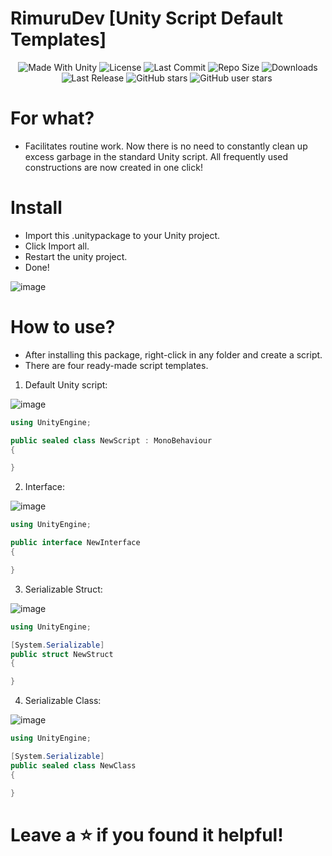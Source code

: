 # RimuruDev [Unity Script Default Templates]
 
 <p align="center">
  <a>
    <img alt="Made With Unity" src="https://img.shields.io/badge/made%20with-Unity-57b9d3.svg?logo=Unity">
  </a>
  <a>
    <img alt="License" src="https://img.shields.io/github/license/RimuruDev/UnityScriptDefaultTemplates?logo=github">
  </a>
  <a>
    <img alt="Last Commit" src="https://img.shields.io/github/last-commit/RimuruDev/UnityScriptDefaultTemplates?logo=Mapbox&color=orange">
  </a>
  <a>
    <img alt="Repo Size" src="https://img.shields.io/github/repo-size/RimuruDev/UnityScriptDefaultTemplates?logo=VirtualBox">
  </a>
  <a>
    <img alt="Downloads" src="https://img.shields.io/github/downloads/RimuruDev/UnityScriptDefaultTemplates/total?color=brightgreen">
  </a>
  <a>
    <img alt="Last Release" src="https://img.shields.io/github/v/release/RimuruDev/UnityScriptDefaultTemplates?include_prereleases&logo=Dropbox&color=yellow">
  </a>
  <a>
    <img alt="GitHub stars" src="https://img.shields.io/github/stars/RimuruDev/UnityScriptDefaultTemplates?branch=main&label=Stars&logo=GitHub&logoColor=ffffff&labelColor=282828&color=informational&style=flat">
  </a>
  <a>
    <img alt="GitHub user stars" src="https://img.shields.io/github/stars/RimuruDev?affiliations=OWNER&branch=main&label=User%20Stars&logo=GitHub&logoColor=ffffff&labelColor=282828&color=informational&style=flat">
  </a>
   <a>
    <img alt="" src="https://img.shields.io/github/watchers/RimuruDev/UnityScriptDefaultTemplates?style=flat">
  </a>
</p>

 
 # For what?
 - Facilitates routine work. Now there is no need to constantly clean up excess garbage in the standard Unity script. All frequently used constructions are now created in one click!

# Install
- Import this .unitypackage to your Unity project.
- Click Import all.
- Restart the unity project.
- Done!

![image](https://user-images.githubusercontent.com/85500556/209578330-0f5ba7fb-ef71-4b88-a953-31c132907b23.png)

# How to use?
- After installing this package, right-click in any folder and create a script.
- There are four ready-made script templates.

1. Default Unity script:

![image](https://user-images.githubusercontent.com/85500556/209578013-b822fd05-ac6c-4908-a503-c8a65aa7808a.png)

```csharp
using UnityEngine;

public sealed class NewScript : MonoBehaviour
{

}
```

2. Interface:

![image](https://user-images.githubusercontent.com/85500556/209577961-7d83a4ab-7d92-4241-bdfa-05e612787b4f.png)


```csharp
using UnityEngine;

public interface NewInterface
{

}
```

3. Serializable Struct:

![image](https://user-images.githubusercontent.com/85500556/209577996-67ff816e-b853-49a5-baea-b70dd4e94dd7.png)


```csharp
using UnityEngine;

[System.Serializable]
public struct NewStruct
{

}
```

4. Serializable Class:

![image](https://user-images.githubusercontent.com/85500556/209578090-c14e48e1-51f2-4246-82b4-f39643deea14.png)

```csharp
using UnityEngine;

[System.Serializable]
public sealed class NewClass
{

}
```
# Leave a ⭐ if you found it helpful!
